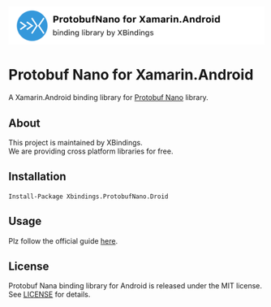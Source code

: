 <img src="./art/repo_header.png" alt="Protobuf Nano for Xamarin.Android" width="728" />

# Protobuf Nano for Xamarin.Android
A Xamarin.Android binding library for [Protobuf Nano](https://bintray.com/bintray/jcenter/com.google.protobuf.nano%3Aprotobuf-javanano#) library.

## About
This project is maintained by XBindings.<br>
We are providing cross platform libraries for free.

## Installation

```
Install-Package Xbindings.ProtobufNano.Droid
```

## Usage

Plz follow the official guide [here](https://developers.google.com/protocol-buffers/docs/tutorials).

## License

Protobuf Nana binding library for Android is released under the MIT license.
See [LICENSE](./LICENSE) for details.